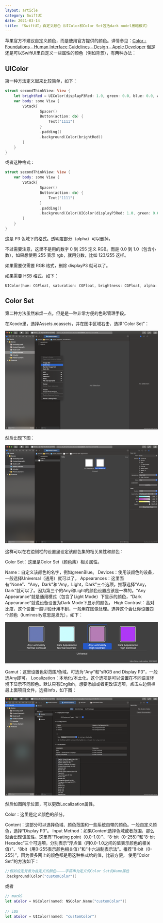```yaml
---
layout: article
category: SwiftUI
date: 2021-03-14
title: 「SwiftUI」自定义颜色（UIColor和Color Set包括dark model黑暗模式）
---
```

<!-- excerpt-start -->
苹果官方不建议自定义颜色，而是使用官方提供的颜色。详情参见：[Color - Foundations - Human Interface Guidelines - Design - Apple Developer](https://developer.apple.com/design/human-interface-guidelines/ios/visual-design/color/)
但是还是可以SwiftUI里自定义一些属性的颜色（例如背景），有两种办法：

## UIColor

第一种方法定义起来比较简单，如下：

```swift
struct secondThinkView: View {
    let brightRed = UIColor(displayP3Red: 1.0, green: 0.0, blue: 0.0, alpha: 1.0)
    var body: some View {
        VStack{  
                Spacer()
                Button(action: do) {
                    Text("1111")
                }
                .padding()
                .background(Color(brightRed))
        }
    }
}   
```

或者这种格式：

```swift
struct secondThinkView: View {
    var body: some View {
        VStack{  
                Spacer()
                Button(action: do) {
                    Text("1111")
                }
                .padding()
                .background(Color(UIColor(displayP3Red: 1.0, green: 0.0, blue: 0.0, alpha: 1.0)))
        }
    }
}
```

这是 P3 色域下的格式。透明度部分（alpha）可以删掉。

不过需要注意，这里不是用的数字 0 到 255 定义 RGB。而是 0.0 到 1.0（包含小数），如果想使用 255 表示 rgb，就用分数，比如 123/255 这样。

如果需要仅需要 RGB 格式，删除 displayP3 就可以了。

如果需要 HSB 格式，如下：

```swift
UIColor(hue: CGFloat, saturation: CGFloat, brightness: CGFloat, alpha: CGFloat)
```

## Color Set

第二种方法虽然麻烦一点，但是是一种非常方便的色彩管理手段。

在Xcode里，选择Assets.xcassets，并在图中区域右击，选择“Color Set”：

![在Xcode里，选择Assets.xcassets，并在图中区域右击，选择“Color Set”](/assets/images/20210408233250839.png)

然后出现下图：

![可以设置任意显示或暗夜模式的颜色](/assets/images/20210408233546748.png)

这样可以在右边侧栏的设置里设定该颜色集的相关属性和颜色：

Color Set：这里是Color Set（颜色集）相关属性。

Name：自定义该颜色的名字，例如greenBlue。
Devices：使用该颜色的设备，一般选择Universal（通用）就可以了。
Appearances：这里面有“None”、“Any，Dark”和“Any，Light，Dark”三个选项，推荐选择“Any，Dark”就可以了。因为第三个的Any和Light的颜色设置应该是一样的。“Any Appearance”就是通用模式（包含了Light Mode）下显示的颜色，“Dark Appearance”就说设备设置为Dark Mode下显示的颜色。
High Contrast：高对比度，这个设置一般UI设计用不到，一般用在图像处理。选择这个会让你设置四个颜色（luminosity意思是发光），如下：

![会让你设置四个颜色](/assets/images/20210409000657258.png)

Gamut：这里设置色彩范围/色域。可选为“Any”和“sRGB and Display P3”，一般选Any即可。
Localization：本地化/本土化。这个选项是可以设置在不同语言环境下显示不同颜色。默认只有English，想要添加或者更改该选项，点击左边侧栏最上面项目文件，选择Info，如下图：

![点击左边侧栏最上面项目文件，选择Info](/assets/images/20210409001810941.png)

然后如图所示位置，可以更改Localization属性。

Color：这里是定义颜色的部分。

Content：这部分可以选择色域、颜色范围和一些系统自带的颜色。一般自定义颜色，选择“Display P3”。
Input Method：如果Content选择色域或者范围，那么就会出现该属性。这里有“Floating point（0.0-1.0）”、“8-bit（0-255）”和“8-bit Hexadec”三个可选项，分别表示“浮点值（用0.0-1.0之间的值表示颜色的相关值）”、“8bit（用0-255表示颜色相关值）”和“十六进制表示法”。推荐“8-bit（0-255）”，因为很多网上的颜色都是用这种格式给的值，比较方便。
使用“Color Set”的方法如下：

```swift
//假如设定背景为自定义的颜色————字符串为定义的Color Set的Name属性
.background(Color("customColor"))
```

或者

```swift
// macOS
let aColor = NSColor(named: NSColor.Name("customColor"))
 
// iOS
let aColor = UIColor(named: "customColor")
```


​